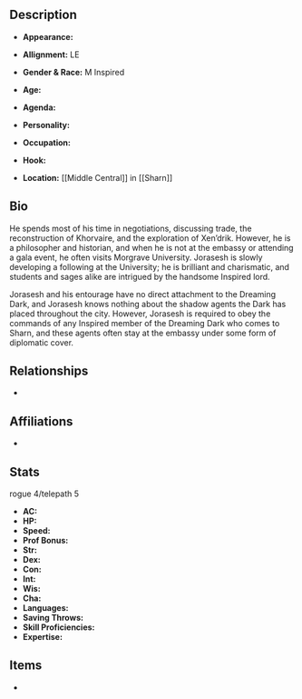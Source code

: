 ## Description
- **Appearance:** 

- **Allignment:** LE

- **Gender & Race:** M Inspired

- **Age:** 

- **Agenda:** 

- **Personality:** 

- **Occupation:** 

- **Hook:** 

- **Location:** [[Middle Central]] in [[Sharn]]

## Bio
He spends most of his time in negotiations, discussing trade, the reconstruction of Khorvaire, and the exploration of Xen’drik. However, he is a philosopher and historian, and when he is not at the embassy or attending a gala event, he often visits Morgrave University. Jorasesh is slowly developing a following at the University; he is brilliant and charismatic, and students and sages alike are intrigued by the handsome Inspired lord.

Jorasesh and his entourage have no direct attachment to the Dreaming Dark, and Jorasesh knows nothing about the shadow agents the Dark has placed throughout the city. However, Jorasesh is required to obey the commands of any Inspired member of the Dreaming Dark who comes to Sharn, and these agents often stay at the embassy under some form of diplomatic cover.

## Relationships
- 

## Affiliations
- 

## Stats
rogue 4/telepath 5
- **AC:** 
- **HP:** 
- **Speed:** 
- **Prof Bonus:** 
- **Str:** 
- **Dex:** 
- **Con:** 
- **Int:** 
- **Wis:** 
- **Cha:** 
- **Languages:** 
- **Saving Throws:** 
- **Skill Proficiencies:** 
- **Expertise:** 


## Items
- 
